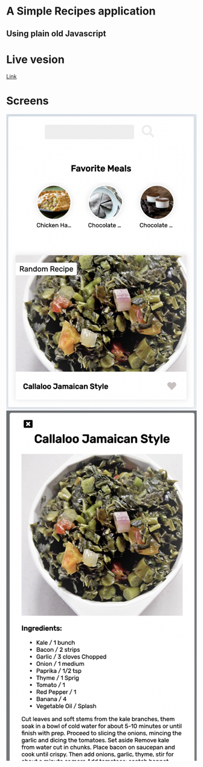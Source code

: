 # A Simple Recipes application
## Using plain old Javascript

# Live vesion
[Link](https://jeevakalaiselvam.github.io/recipes-rest-mobile-ui/)


# Screens
![Screen1](screens/screen1.png)
![Screen2](screens/screen2.png)
